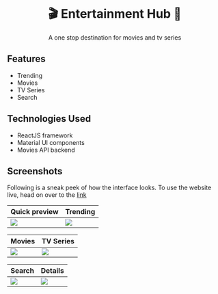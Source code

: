 
<h1 align="center">
  <a>🎬 Entertainment Hub 🎥 </a>
</h1>

<p align="center">
A one stop destination for movies and tv series 
</p>

<h2>Features</h2> 
 <ul>
  <li>
   Trending
  </li>
  <li>
    Movies 
  </li>
  <li>
   TV Series
  </li>
  <li>
   Search
  </li>
  </ul>
  
<h2>Technologies Used</h2> 
 <ul>
  <li>
    ReactJS framework
  </li>
  <li>
    Material UI components
  </li>
  <li>
   Movies API backend
  </li>
  </ul>
  
<h2>  Screenshots </h2>

Following is a sneak peek of how the interface looks. To use the website live, head on over to the [link](https://entertainment-hub.netlify.app/)

| Quick preview                                     | Trending                                     |
| ------------------------------------             | -------------------------------------- | 
|![](https://github.com/khalatevarun/entertainment-hub/blob/main/Screenshots/recording.gif) | ![](https://github.com/khalatevarun/entertainment-hub/blob/main/Screenshots/trending.jpeg) |

| Movies                                              | TV Series                                        |                        
| ------------------------------------            | ------------------------------------- | 
| ![](https://github.com/khalatevarun/entertainment-hub/blob/main/Screenshots/movies.jpeg) | ![](https://github.com/khalatevarun/entertainment-hub/blob/main/Screenshots/tvseries.jpeg) |

| Search                                                | Details                                    |
|-------------------------------------            | -------------------------------- | 
| ![]( https://github.com/khalatevarun/entertainment-hub/blob/main/Screenshots/search.jpeg) | ![]( https://github.com/khalatevarun/entertainment-hub/blob/main/Screenshots/Details.jpg ) |












